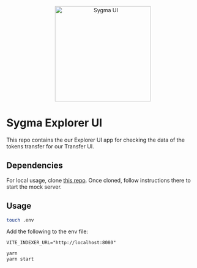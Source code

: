 <p align="center"><a href="https://https://chainsafe.io/"><img width="250" title="Sygma UI" src='../../assets/full-logo.png'/></a></p>

# Sygma Explorer UI

This repo contains the our Explorer UI app for checking the data of the tokens transfer for our Transfer UI.

## Dependencies

For local usage, clone [this repo](https://github.com/sygmaprotocol/sygma-explorer-indexer). Once cloned, follow instructions there to start the mock server.

## Usage

```bash
touch .env
```

Add the following to the env file:

```
VITE_INDEXER_URL="http://localhost:8080"
```

```bash
yarn
yarn start
```
